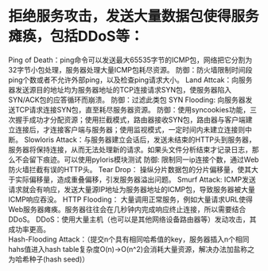 # 拒绝服务攻击，发送大量数据包使得服务瘫痪，包括DDoS等：
Ping of Death：ping命令可以发送最大65535字节的ICMP包，网络把它分割为32字节小包处理，服务器处理大量ICMP包耗尽资源。
	防御：防火墙限制时间段ping个数或者不允许外部ping，以及检查ping请求大小。
Land Attcak：向服务器发送源目的地址均为服务器地址的TCP连接请求SYN包，使服务器陷入SYN/ACK包的应答循环而崩溃。
	防御：过滤此类包
SYN Flooding:  向服务器发送TCP请求连接SYN包，直至耗尽服务器资源。
	防御：使用syncookies功能，三次握手成功才分配资源；使用拦截模式，路由器接收SYN包，路由器与客户端建立连接后，才连接客户端与服务器；使用监视模式，一定时间内未建立连接则中断。
Slowloris Attack：与服务器建立会话后，发送未结束的HTTP头到服务器，服务器将保持连接，从而无法处理新的请求。如果头文件分析结束才记录日志，那么不会留下痕迹。可以使用pyloris模块测试
	防御:  限制同一ip连接个数，通过Web防火墙拦截有误的HTTP头。
Tear Drop： 操纵分片数据包的分片偏移量，使其大于实际偏移量，造成重叠偏移，引发服务器溢出问题。
Smurf Attack:  ICMP发送请求就会有响应，发送大量源IP地址为服务器地址的ICMP包，导致服务器被大量ICMP响应吞没。
HTTP Flooding： 大量调用正常服务，例如大量请求URL使得Web服务器瘫痪。服务器往往会在几秒钟内完成响应终止连接，所以需要结合DDoS。
DDoS：使用大量主机（也可以是其他网络设备路由器等）发动攻击，其成功率更高。  
Hash-Flooding Attack：（提交n个具有相同哈希值的key，服务器插入n个相同hahs值进入hash table复杂度O(n)->O(n^2)会消耗大量资源，解决办法加盐称之为哈希种子(hash seed)）